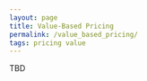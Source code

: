 ```yaml
---
layout: page
title: Value-Based Pricing
permalink: /value_based_pricing/
tags: pricing value
---
```


TBD
